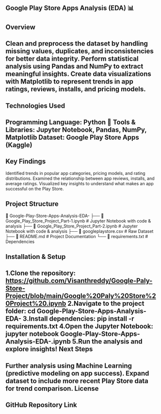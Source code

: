 Google Play Store Apps Analysis (EDA) 📊
--------------------------------------------------------------------------------------------------------------------------------------------------------------------
Overview
--------------------------------------------------------------------------------------------------------------------------------------------------------------------
Clean and preprocess the dataset by handling missing values, duplicates, and inconsistencies for better data integrity.
Perform statistical analysis using Pandas and NumPy to extract meaningful insights.
Create data visualizations with Matplotlib to represent trends in app ratings, reviews, installs, and pricing models.
--------------------------------------------------------------------------------------------------------------------------------------------------------------------
Technologies Used
---------------------------------------------------------------------------------------------------------------------------------------------------------------------
Programming Language: Python 🐍
Tools & Libraries: Jupyter Notebook, Pandas, NumPy, Matplotlib
Dataset: Google Play Store Apps (Kaggle)
-----------------------------------------------------------------------------------------------------------------------------------------------------------------
Key Findings
-------------------------------------------------------------------------------------------------------------------------------------------------------------------
Identified trends in popular app categories, pricing models, and rating distributions.
Examined the relationship between app reviews, installs, and average ratings.
Visualized key insights to understand what makes an app successful on the Play Store.

Project Structure
---------------------------------------------------------------------------------------------------------------------------------------------------------------------
📂 Google-Play-Store-Apps-Analysis-EDA- ├── 📄 Google_Play_Store_Project_Part-1.ipynb # Jupyter Notebook with code & analysis
├── 📄 Google_Play_Store_Project_Part-2.ipynb # Jupyter Notebook with code & analysis
├── 📄 googleplaystore.csv # Raw Dataset ├── 📄 README.md # Project Documentation
└── 📄 requirements.txt # Dependencies

Installation & Setup
-----------------------------------------------------------------------------------------------------------------------------------------------------------------
1.Clone the repository:
  https://github.com/Visanthreddy/Google-Paly-Store-Project/blob/main/Google%20Paly%20Store%20Project%20.ipynb
2.Navigate to the project folder:
  cd Google-Play-Store-Apps-Analysis-EDA-
  3.Install dependencies:
  pip install -r requirements.txt
  4.Open the Jupyter Notebook:
  jupyter notebook Google-Play-Store-Apps-Analysis-EDA-.ipynb
  5.Run the analysis and explore insights!
Next Steps
-----------------------------------------------------------------------------------------------------------------------------------------------------
Further analysis using Machine Learning (predictive modeling on app success).
Expand dataset to include more recent Play Store data for trend comparison.
License
-----------------------------------------------------------------------------------------------------------------------------------------------------------
GitHub Repository Link
--------------------------------------------------------------------------------------------------------------------------------------------
